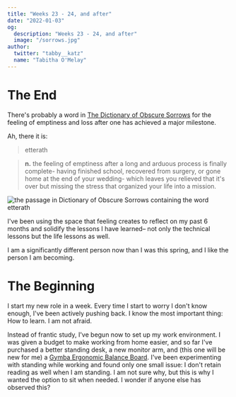 ```yaml
---
title: "Weeks 23 - 24, and after"
date: "2022-01-03"
og:
  description: "Weeks 23 - 24, and after"
  image: "/sorrows.jpg"
author:
  twitter: "tabby__katz"
  name: "Tabitha O'Melay"
---
```


# The End

There's probably a word in [The Dictionary of Obscure Sorrows](https://www.dictionaryofobscuresorrows.com/) for the feeling of emptiness and loss after one has achieved a major milestone.

Ah, there it is:

> etterath

> **n.** the feeling of emptiness after a long and arduous process is finally complete- having finished school, recovered from surgery, or gone home at the end of your wedding- which leaves you relieved that it's over but missing the stress that organized your life into a mission.

![the passage in Dictionary of Obscure Sorrows containing the word etterath](/sorrows.jpg)

I've been using the space that feeling creates to reflect on my past 6 months and solidify the lessons I have learned– not only the technical lessons but the life lessons as well.

I am a significantly different person now than I was this spring, and I like the person I am becoming.

# The Beginning

I start my new role in a week. Every time I start to worry I don't know enough, I've been actively pushing back. I know the most important thing: How to learn. I am not afraid.

Instead of frantic study, I've begun now to set up my work environment. I was given a budget to make working from home easier, and so far I've purchased a better standing desk, a new monitor arm, and (this one will be new for me) a [Gymba Ergonomic Balance Board](https://www.imovr.com/gymba-ergonomic-balance-board.html). I've been experimenting with standing while working and found only one small issue: I don't retain reading as well when I am standing. I am not sure why, but this is why I wanted the option to sit when needed. I wonder if anyone else has observed this?
